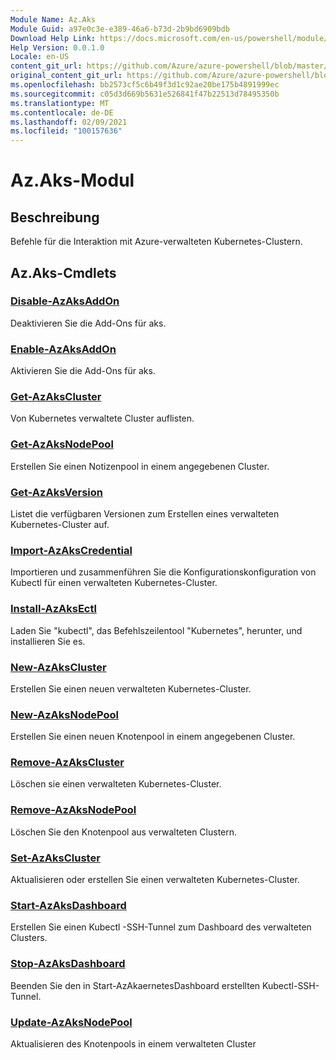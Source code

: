 ```yaml
---
Module Name: Az.Aks
Module Guid: a97e0c3e-e389-46a6-b73d-2b9bd6909bdb
Download Help Link: https://docs.microsoft.com/en-us/powershell/module/az.aks
Help Version: 0.0.1.0
Locale: en-US
content_git_url: https://github.com/Azure/azure-powershell/blob/master/src/Aks/Aks/help/Az.Aks.md
original_content_git_url: https://github.com/Azure/azure-powershell/blob/master/src/Aks/Aks/help/Az.Aks.md
ms.openlocfilehash: bb2573cf5c6b49f3d1c92ae20be175b4891999ec
ms.sourcegitcommit: c05d3d669b5631e526841f47b22513d78495350b
ms.translationtype: MT
ms.contentlocale: de-DE
ms.lasthandoff: 02/09/2021
ms.locfileid: "100157636"
---
```

# Az.Aks-Modul
## Beschreibung
Befehle für die Interaktion mit Azure-verwalteten Kubernetes-Clustern.

## Az.Aks-Cmdlets
### [Disable-AzAksAddOn](Disable-AzAksAddOn.md)
Deaktivieren Sie die Add-Ons für aks.

### [Enable-AzAksAddOn](Enable-AzAksAddOn.md)
Aktivieren Sie die Add-Ons für aks.

### [Get-AzAksCluster](Get-AzAksCluster.md)
Von Kubernetes verwaltete Cluster auflisten.

### [Get-AzAksNodePool](Get-AzAksNodePool.md)
Erstellen Sie einen Notizenpool in einem angegebenen Cluster.

### [Get-AzAksVersion](Get-AzAksVersion.md)
Listet die verfügbaren Versionen zum Erstellen eines verwalteten Kubernetes-Cluster auf.

### [Import-AzAksCredential](Import-AzAksCredential.md)
Importieren und zusammenführen Sie die Konfigurationskonfiguration von Kubectl für einen verwalteten Kubernetes-Cluster.

### [Install-AzAksEctl](Install-AzAksKubectl.md)
Laden Sie "kubectl", das Befehlszeilentool "Kubernetes", herunter, und installieren Sie es.

### [New-AzAksCluster](New-AzAksCluster.md)
Erstellen Sie einen neuen verwalteten Kubernetes-Cluster.

### [New-AzAksNodePool](New-AzAksNodePool.md)
Erstellen Sie einen neuen Knotenpool in einem angegebenen Cluster.

### [Remove-AzAksCluster](Remove-AzAksCluster.md)
Löschen sie einen verwalteten Kubernetes-Cluster.

### [Remove-AzAksNodePool](Remove-AzAksNodePool.md)
Löschen Sie den Knotenpool aus verwalteten Clustern.

### [Set-AzAksCluster](Set-AzAksCluster.md)
Aktualisieren oder erstellen Sie einen verwalteten Kubernetes-Cluster.

### [Start-AzAksDashboard](Start-AzAksDashboard.md)
Erstellen Sie einen Kubectl -SSH-Tunnel zum Dashboard des verwalteten Clusters.

### [Stop-AzAksDashboard](Stop-AzAksDashboard.md)
Beenden Sie den in Start-AzAkaernetesDashboard erstellten Kubectl-SSH-Tunnel.

### [Update-AzAksNodePool](Update-AzAksNodePool.md)
Aktualisieren des Knotenpools in einem verwalteten Cluster

